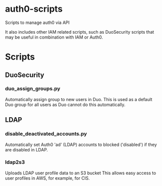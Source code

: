 # auth0-scripts
Scripts to manage auth0 via API

It also includes other IAM related scripts, such as DuoSecurity scripts that may be useful in combination with IAM or Auth0.

# Scripts

## DuoSecurity
### duo_assign_groups.py
Automatically assign group to new users in Duo. This is used as a default Duo group for all users as Duo cannot do this
automatically.

## LDAP
### disable_deactivated_accounts.py
Automatically set Auth0 'ad' (LDAP) accounts to blocked ('disabled') if they are disabled in LDAP.

### ldap2s3
Uploads LDAP user profile data to an S3 bucket This allows easy access to user profiles in AWS, for example, for CIS.

